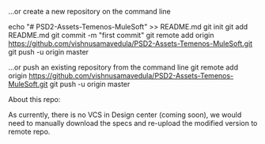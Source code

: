 …or create a new repository on the command line

echo "# PSD2-Assets-Temenos-MuleSoft" >> README.md
git init
git add README.md
git commit -m "first commit"
git remote add origin https://github.com/vishnusamavedula/PSD2-Assets-Temenos-MuleSoft.git
git push -u origin master


…or push an existing repository from the command line
git remote add origin https://github.com/vishnusamavedula/PSD2-Assets-Temenos-MuleSoft.git
git push -u origin master


About this repo:

As currently, there is no VCS in Design center (coming soon), we would need to manually download the specs and re-upload the modified version to remote repo.

